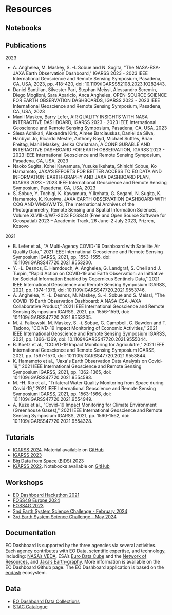 <script client-only>
  if(window && !customElements.get('eox-itemfilter')) import("@eox/itemfilter");
</script>

<script setup>
  import { ref, onMounted } from 'vue';
  import { withBase, useRouter } from 'vitepress';

  const router = useRouter();
  const items = ref([]);

  const filterProps = [{
    "keys": [
      "title",
      "subtitle",
    ],
    "title": "Search",
    "type": "text",
    "placeholder": "Search in title...",
    "expanded": true
  }
  ];

  onMounted(async () => {
    try {
      const response = await fetch('https://esa-eodashboards.github.io/eodashboard-notebooks/notebooks.json');
      const results = await response.json();
      results.forEach((res)=>{
        if (res.image.startsWith('build')){
          // Adapt image urls in case locally built and not absolute
          res.image = 'https://esa-eodashboards.github.io/eodashboard-notebooks/'+res.image
        }
        });
      items.value = results;

    } catch (error) {
      console.error('Error fetching JSON:', error);
    }
  });

  // Click event handler
  const handleResultClick = (evt) => {
    router.go(withBase(`/notebook?id=${evt.detail.link}`));
  };
</script>

# Resources

## Notebooks

<client-only>
  <eox-itemfilter
    :items="items"
    titleProperty="title"
    imageProperty="image"
    subTitleProperty="subtitle"
    :filterProperties="filterProps"
    resultType="cards"
    @select="handleResultClick"
  ></eox-itemfilter>
</client-only>


## Publications

2023

  - A. Anghelea, M. Maskey, S. -I. Sobue and N. Sugita, "The NASA-ESA-JAXA Earth Observation Dashboard," IGARSS 2023 - 2023 IEEE International Geoscience and Remote Sensing Symposium, Pasadena, CA, USA, 2023, pp. 418-420, doi: 10.1109/IGARSS52108.2023.10282443.
  - Daniel Santillan, Silvester Pari, Stephan Meissl, Alessandro Scremin, Diego Moglioni, Sara Aparicio, Anca Anghelea, OPEN-SOURCE SCIENCE FOR EARTH OBSERVATION DASHBOARDS, IGARSS 2023 - 2023 IEEE International Geoscience and Remote Sensing Symposium, Pasadena, CA, USA, 2023
  - Manil Maskey, Barry Lefer, AIR QUALITY INSIGHTS WITH NASA INTERACTIVE DASHBOARD, IGARSS 2023 - 2023 IEEE International Geoscience and Remote Sensing Symposium, Pasadena, CA, USA, 2023
  - Slesa Adhikari, Alexandra Kirk, Aimee Barciauskas, Daniel da Silva, Hanbyul Jo, Ricardo Mestre, Anthony Boyd, Michael Suttles, Brian Freitag, Manil Maskey, Jerika Christman, A CONFIGURABLE AND INTERACTIVE DASHBOARD FOR EARTH OBSERVATION, IGARSS 2023 - 2023 IEEE International Geoscience and Remote Sensing Symposium, Pasadena, CA, USA, 2023
  - Naoko Sugita, Kohei Kawamura, Yusuke Ikehata, Shinichi Sobue, Ko Hamamoto, JAXA’S EFFORTS FOR BETTER ACCESS TO EO DATA AND INFORMATION: EARTH-GRAPHY AND JAXA DASHBOARD PLAN, IGARSS 2023 - 2023 IEEE International Geoscience and Remote Sensing Symposium, Pasadena, CA, USA, 2023
  - S. Sobue, Y. Tochigi, K. Kawamura, Y.Ikehata, G. Segami, N. Sugita, K. Hamamoto, K. Kuroiwa, JAXA EARTH OBSERVATION DASHBOARD WITH COG AND WMS/WMTS, The International Archives of the Photogrammetry, Remote Sensing and Spatial Information Sciences, Volume XLVIII-4/W7-2023 FOSS4G (Free and Open Source Software for Geospatial) 2023 – Academic Track, 26 June–2 July 2023, Prizren, Kosovo

2021

  - B. Lefer et al., "A Multi-Agency COVID-19 Dashboard with Satellite Air Quality Data," 2021 IEEE International Geoscience and Remote Sensing Symposium IGARSS, 2021, pp. 1553-1555, doi: 10.1109/IGARSS47720.2021.9553200.
  - Y. -L. Desnos, E. Hamdouch, A. Anghelea, G. Landgraf, S. Cheli and J. Turpin, "Rapid Action on COVID-19 and Earth Observation: an Inittiative for Societal Information Enabled by Copernicus Sentinels Data," 2021 IEEE International Geoscience and Remote Sensing Symposium IGARSS, 2021, pp. 1374-1376, doi: 10.1109/IGARSS47720.2021.9553746.
  - A. Anghelea, Y. -L. Desnos, M. Maskey, S. -i. Sobue and S. Meissl, "The COVID-19 Earth Observation Dashboard: A NASA-ESA-JAXA Collaborative Product," 2021 IEEE International Geoscience and Remote Sensing Symposium IGARSS, 2021, pp. 1556-1559, doi: 10.1109/IGARSS47720.2021.9553205.
  - M. J. Falkowski, M. Maskey, S. -i. Sobue, G. Campbell, G. Bawden and T. Tadono, "COIVD-19 Impact Monitoring of Economic Activities," 2021 IEEE International Geoscience and Remote Sensing Symposium IGARSS, 2021, pp. 1366-1369, doi: 10.1109/IGARSS47720.2021.9555044.
  - B. Koetz et al., "COIVD-19 Impact Monitoring for Agriculutre," 2021 IEEE International Geoscience and Remote Sensing Symposium IGARSS, 2021, pp. 1567-1570, doi: 10.1109/IGARSS47720.2021.9553844.
  - K. Hamamoto et al., "Jaxa's Earth Observation Data Analysis on Covid-19," 2021 IEEE International Geoscience and Remote Sensing Symposium IGARSS, 2021, pp. 1362-1365, doi: 10.1109/IGARSS47720.2021.9554593.
  - M. -H. Rio et al., "Trilateral Water Quality Monitoring from Space during Covid-19," 2021 IEEE International Geoscience and Remote Sensing Symposium IGARSS, 2021, pp. 1563-1566, doi: 10.1109/IGARSS47720.2021.9554949.
  - A. Kuze et al., "Covid-19 Impact Monitoring for Climate Environment (Greenhouse Gases)," 2021 IEEE International Geoscience and Remote Sensing Symposium IGARSS, 2021, pp. 1560-1562, doi: 10.1109/IGARSS47720.2021.9554328.

## Tutorials

* [IGARSS 2024](https://www.2024.ieeeigarss.org/tutorials.php#tut10). Material available on [GitHub](https://github.com/eurodatacube/2024-IGARSS-EODashboard)
* [IGARSS 2023](https://2023.ieeeigarss.org/tutorials.php#tut111)
* [Big Data from Space (BiDS) 2023](https://www.bigdatafromspace2023.org/satellite-events)
* [IGARSS 2022](https://igarss2022.org/tutorials.php#tut14). Notebooks available on [GitHub](https://github.com/eurodatacube/notebooks/tree/master/notebooks/contributions/IGARSS2022)

## Workshops

* [EO Dashboard Hackathon 2021](https://www.eodashboardhackathon.org/)
* [FOSS4G Europe 2024](https://talks.osgeo.org/foss4g-europe-2024-workshops/talk/8S3KEA/)
* [FOSS4G 2023](https://talks.osgeo.org/foss4g-2023-workshop/talk/8P89WS/)
* [2nd Earth System Science Challenge - February 2024](https://sciencehub.esa.int/2024/02/08/the-2nd-earth-system-science-workshop-at-esrin-science-hub/)
* [3rd Earth System Science Challenge - May 2024](https://sciencehub.esa.int/2024/05/09/3rd-earth-system-science-challenge/)

## Documentation

EO Dashboard is supported by the three agencies via several activities. Each agency contributes with EO Data, scientific expertise, and technology, including: [NASA’s VEDA](https://www.earthdata.nasa.gov/dashboard/), ESA’s [Euro Data Cube](https://eurodatacube.com) and the [Network of Resources](https://nor-discover.org), and [Jaxa’s Earth-graphy](https://earth.jaxa.jp/en/).
More information is available on the EO Dashboard Github page.
The EO Dashboard application is based on the [eodash](https://eodash.org/) ecosystem.

## Data

* [EO Dashboard Data Collections](https://github.com/ESA-eodashboards/eodashboard-catalog/tree/main/collections)
* [STAC Catalogue](https://radiantearth.github.io/stac-browser/#/external/ESA-eodashboards.github.io/eodashboard-catalog/trilateral/catalog.json?.language=en)
